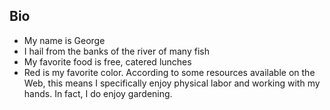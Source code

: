 ## Bio
 - My name is George
 - I hail from the banks of the river of many fish
 - My favorite food is free, catered lunches
 - Red is my favorite color.  According to some resources available on the Web, this means I specifically enjoy physical labor and working with my hands.  In fact, I do enjoy gardening.
 
